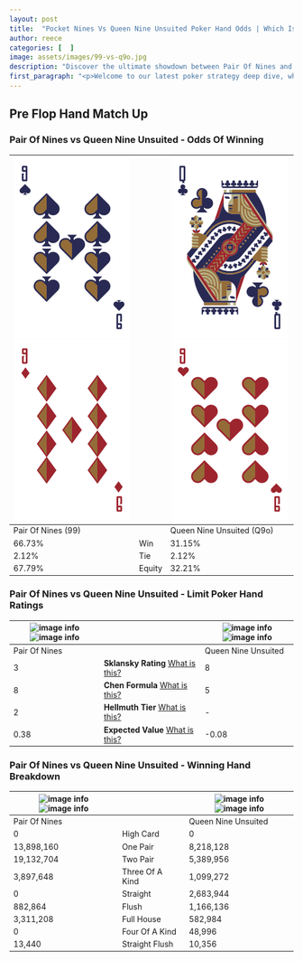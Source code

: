 ```yaml
---
layout: post
title:  "Pocket Nines Vs Queen Nine Unsuited Poker Hand Odds | Which Is The Better Hand In Poker? A Complete Guide"
author: reece
categories: [  ]
image: assets/images/99-vs-q9o.jpg
description: "Discover the ultimate showdown between Pair Of Nines and Queen Nine Unsuited in poker! Uncover the odds, strategies, and scenarios where one hand triumphs over the other. Get ready to up your poker game with this thrilling analysis."
first_paragraph: "<p>Welcome to our latest poker strategy deep dive, where we're pitting two distinct hands against each other in a high-stakes showdown: Pair Of Nines vs Queen Nine Unsuited.</p><p>In the dynamic world of poker, every decision counts, and knowing which hand holds the upper hand is key to your success at the table.</p><p>In this article, we'll dissect these two hands, explore the scenarios where one dominates the other, and equip you with the knowledge to make strategic choices that can tip the odds in your favor.</p><p>Get ready to unravel the intriguing dynamics of these poker hands and elevate your game to new heights.</p>"
---
```




[comment]: # (sp0)

## Pre Flop Hand Match Up

<div class="table hand-ratings" markdown="1"> 



### Pair Of Nines vs Queen Nine Unsuited - Odds Of Winning


    
| ![image info](assets/images/hand1/9.png) ![image info](assets/images/hand1/9o.png) |  | ![image info](assets/images/hand2/q.png) ![image info](assets/images/hand2/9o.png) |
| -------- | -------- | -------- |
| Pair Of Nines (99) |  | Queen Nine Unsuited (Q9o) |
| 66.73% | Win | 31.15% |
| 2.12% | Tie | 2.12% |
| 67.79% | Equity | 32.21% |




[comment]: # (sp1)



### Pair Of Nines vs Queen Nine Unsuited - Limit Poker Hand Ratings


    
| ![image info](https://www.riverpairs.com/assets/images/hand1/9.png) ![image info](https://www.riverpairs.com/assets/images/hand1/9o.png) |  | ![image info](https://www.riverpairs.com/assets/images/hand2/q.png) ![image info](https://www.riverpairs.com/assets/images/hand2/9o.png) |
| -------- | -------- | -------- |
| Pair Of Nines |  | Queen Nine Unsuited |
| 3 | **Sklansky Rating** [What is this?](/sklansky-rating-explained) | 8 |
| 8 | **Chen Formula** [What is this?](/chen-formula-explained) | 5 |
| 2 | **Hellmuth Tier** [What is this?](/Hellmuth-tier-explained) | - |
| 0.38 | **Expected Value** [What is this?](/expected-value-explained) | -0.08 |




[comment]: # (sp2)



### Pair Of Nines vs Queen Nine Unsuited - Winning Hand Breakdown


    
| ![image info](https://www.riverpairs.com/assets/images/hand1/9.png) ![image info](https://www.riverpairs.com/assets/images/hand1/9o.png) |  | ![image info](https://www.riverpairs.com/assets/images/hand2/q.png) ![image info](https://www.riverpairs.com/assets/images/hand2/9o.png) |
| -------- | -------- | -------- |
| Pair Of Nines |  | Queen Nine Unsuited |
| 0 | High Card | 0 |
| 13,898,160 | One Pair | 8,218,128 |
| 19,132,704 | Two Pair | 5,389,956 |
| 3,897,648 | Three Of A Kind | 1,099,272 |
| 0 | Straight | 2,683,944 |
| 882,864 | Flush | 1,166,136 |
| 3,311,208 | Full House | 582,984 |
| 0 | Four Of A Kind | 48,996 |
| 13,440 | Straight Flush | 10,356 |




[comment]: # (sp3)



</div>

[comment]: # (sp4)



[comment]: # (sp5)

